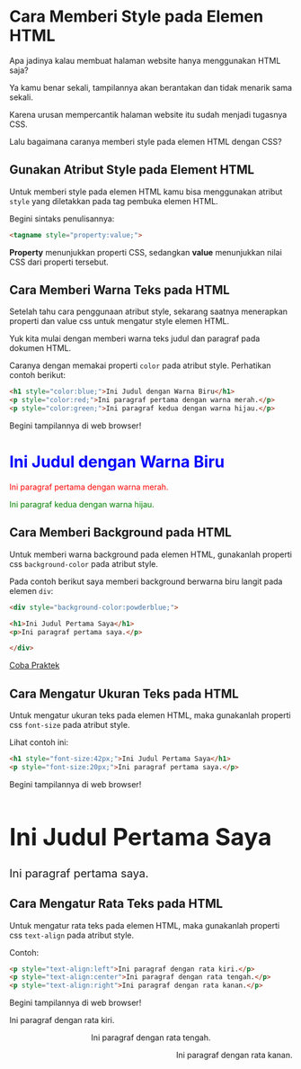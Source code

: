 # Cara Memberi Style pada Elemen HTML

Apa jadinya kalau membuat halaman website hanya menggunakan HTML saja?

Ya kamu benar sekali, tampilannya akan berantakan dan tidak menarik sama sekali.

Karena urusan mempercantik halaman website itu sudah menjadi tugasnya CSS.

Lalu bagaimana caranya memberi style pada elemen HTML dengan CSS?

## Gunakan Atribut Style pada Element HTML

Untuk memberi style pada elemen HTML kamu bisa menggunakan atribut `style` yang diletakkan pada tag pembuka elemen HTML.

Begini sintaks penulisannya:

```html
<tagname style="property:value;">
```

**Property** menunjukkan properti CSS, sedangkan **value** menunjukkan nilai CSS dari properti tersebut.

## Cara Memberi Warna Teks pada HTML

Setelah tahu cara penggunaan atribut style, sekarang saatnya menerapkan properti dan value css untuk mengatur style elemen HTML.

Yuk kita mulai dengan memberi warna teks judul dan paragraf pada dokumen HTML.

Caranya dengan memakai properti `color` pada atribut style. Perhatikan contoh berikut:

```html
<h1 style="color:blue;">Ini Judul dengan Warna Biru</h1>
<p style="color:red;">Ini paragraf pertama dengan warna merah.</p>
<p style="color:green;">Ini paragraf kedua dengan warna hijau.</p>
```

Begini tampilannya di web browser!

<h1 style="color:blue;">Ini Judul dengan Warna Biru</h1>
<p style="color:red;">Ini paragraf pertama dengan warna merah.</p>
<p style="color:green;">Ini paragraf kedua dengan warna hijau.</p>



## Cara Memberi Background pada HTML

Untuk memberi warna background pada elemen HTML, gunakanlah properti css `background-color` pada atribut style.

Pada contoh berikut saya memberi background berwarna biru langit pada elemen `div`:

```html
<div style="background-color:powderblue;">

<h1>Ini Judul Pertama Saya</h1>
<p>Ini paragraf pertama saya.</p>

</div>
```

[Coba Praktek](/text-editor)

## Cara Mengatur Ukuran Teks pada HTML

Untuk mengatur ukuran teks pada elemen HTML, maka gunakanlah properti css `font-size` pada atribut style.

Lihat contoh ini:

```html
<h1 style="font-size:42px;">Ini Judul Pertama Saya</h1>
<p style="font-size:20px;">Ini paragraf pertama saya.</p>
```

Begini tampilannya di web browser!

<h1 style="font-size:42px;">Ini Judul Pertama Saya</h1>
<p style="font-size:20px;">Ini paragraf pertama saya.</p>

## Cara Mengatur Rata Teks pada HTML

Untuk mengatur rata teks pada elemen HTML, maka gunakanlah properti css `text-align` pada atribut style.

Contoh:

```html
<p style="text-align:left">Ini paragraf dengan rata kiri.</p>
<p style="text-align:center">Ini paragraf dengan rata tengah.</p>
<p style="text-align:right">Ini paragraf dengan rata kanan.</p>
```

Begini tampilannya di web browser!

<p style="text-align:left">Ini paragraf dengan rata kiri.</p>
<p style="text-align:center">Ini paragraf dengan rata tengah.</p>
<p style="text-align:right">Ini paragraf dengan rata kanan.</p>

